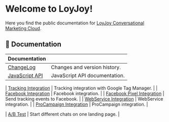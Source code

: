 # Welcome to LoyJoy!

Here you find the public documentation for [LoyJoy Conversational Marketing Cloud](https://www.loyjoy.com).

## 📖 Documentation

| Documentation                                                                         |                                                  |
| ------------------------------------------------------------------------------------- | ------------------------------------------------ |
| [ChangeLog](CHANGELOG.md)                                                             | Changes and version history.                     |
| [JavaScript API](documentation/JAVASCRIPT_API.md)                                     | JavaScript API documentation.                    |

| [Tracking Integration](documentation/GOOGLE_TAG_MANAGER.md)                           | Tracking integration with Google Tag Manager.    |
| [Facebook Integration](documentation/FACEBOOK_INTEGRATION.md)                         | Facebook integration.                            |
| [Facebook Pixel Integration](documentation/FACEBOOK_PIXEL.md)                         | Send tracking events to Facebook.                |
| [WebService Integration](documentation/WEBSERVICE_INTEGRATION.md)                     | WebService integration.                          |
| [ProCampaign Integration](documentation/pro_campaign/PRO_CAMPAIGN_INTEGRATION.md)     | ProCampaign integration.                         |

| [A/B Test](documentation/DYNAMIC_LANDING_PAGE.md)                                     | Start different chats on one landing page.       |
